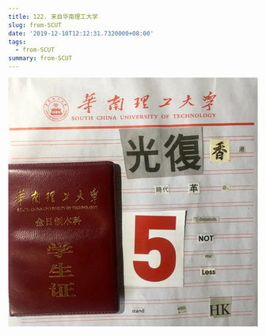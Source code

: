 ```yaml
---
title: 122. 来自华南理工大学
slug: from-SCUT
date: '2019-12-10T12:12:31.7320000+08:00'
tags:
  - from-SCUT
summary: from-SCUT
---
```

![](/images/uploads/122.png)
